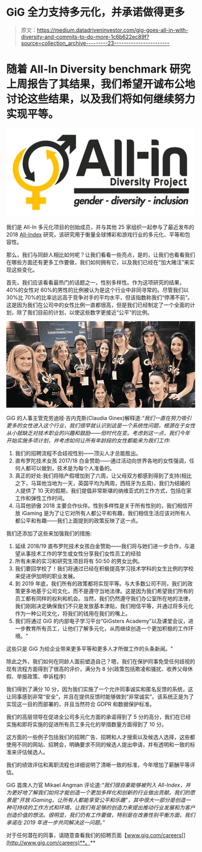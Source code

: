 # GiG 全力支持多元化，并承诺做得更多

> 原文：<https://medium.datadriveninvestor.com/gig-goes-all-in-with-diversity-and-commits-to-do-more-1c6b622ec89f?source=collection_archive---------23----------------------->

# 随着 All-In Diversity benchmark 研究上周报告了其结果，我们希望开诚布公地讨论这些结果，以及我们将如何继续努力实现平等。

![](img/6ea47232144b0ba4393fc649407fc5b7.png)

我们是 All-In 多元化项目的创始成员，并与其他 25 家组织一起参与了最近发布的 2018 [All-Index](https://allindiversityproject.com/the-all-index/last-report/) 研究，该研究用于衡量全球博彩和游戏行业的多元化、平等和包容性。

那么，我们与同龄人相比如何呢？让我们看看一些亮点，是的，让我们也看看我们在哪些方面还有更多工作要做，我们如何拥有它，以及我们已经在“加大赌注”来实现这些变化。

首先，我们应该看看最热门的话题之一，性别多样性。作为这项研究的结果，40%的女性对 60%的男性的比例被认为是这个行业中非同寻常的。尽管我们以 30%比 70%的比率远远高于竞争对手的平均水平，但该指数称我们“停滞不前”。这是因为我们在公司中的女性比例一直都很高，但是我们已经制定了一个全面的计划，除了我们目前的计划，以使这些数字更接近“公平”的比例。

![](img/eaed06105ab96a6666cc75a2b28100c1.png)

GiG 的人事主管克劳迪娅·吉内克斯(Claudia Ginex)解释道:*“我们一直在努力吸引更多的女性进入这个行业，我们很早就认识到这是一个系统性问题，根源在于女性从小就缺乏对技术职业的兴趣和鼓励——但时代在变。考虑到这一点，我们今年开始实施多项计划，并考虑如何让所有年龄段的女性都能来为我们工作:*

1.  我们的招聘流程不会歧视性别——顶尖人才总能胜出。
2.  直布罗陀技术女孩 2017/18 白金赞助——通过活动向世界各地的女性强调，任何人都可以做到，技术是为每个人准备的。
3.  真正的好处:我们将陪产假增加到了六周，让父母双方都感到得到了支持(相比之下，马耳他当地为一天，英国平均为两周，西班牙为五周)，我们为结婚的人提供了 10 天的假期，我们提倡非常斯堪的纳维亚式的工作方式，包括在家工作和弹性工作时间。
4.  马耳他骄傲 2018 主要合作伙伴。性别多样性是关于所有性别的，我们相信开放 iGaming 是为了让它对所有人都公平和有趣，我们相信生活应该对所有人都公平和有趣——我们上面提到的政策反映了这一点。

我们还添加了这些来加强我们的措施:

1.  延续 2018/19 直布罗陀技术女孩白金赞助——我们将与她们进一步合作，与渴望从事技术工作的学生或女性分享我们女性员工的经验
2.  所有未来的实习和研究生项目将有 50:50 的男女比例。
3.  我们要回学校了！我们将通过已经在积极提高学习技术学科的女生比例的学校来促进伊加明的职业发展。
4.  到 2019 年底，我们所有的政策都将实现平等。与大多数公司不同，我们的政策更多地基于公司文化，而不是遵守当地法律。这是因为我们希望我们所有的员工都有同样的权利和机会。当然，我们仍然遵守我们办公室所在地的法律，我们刚刚决定确保我们不只是发放基本津贴，我们相信平等，并通过将多元化作为一种公司文化，将我们的钱用在我们的嘴上。
5.  我们将通过 GiG 的内部电子学习平台“GiGsters Academy”以及课堂会议，进一步教育所有员工，让他们了解多元化，从而继续创造一个更加积极的工作环境。"

这些只是 GiG 为给企业带来更多平等和更多人才所做工作的头条新闻。"

除此之外，我们如何在同龄人面前塑造自己？嗯，我们在保护同事免受任何歧视的现有流程方面得到了很高的评价，满分为 8 分(政策包括欺凌和骚扰、收养父母休假、举报政策、申诉程序)

我们得到了满分 10 分，因为我们实施了一个允许同事诚实和匿名反馈的系统，这让同事感到非常“安全”，并且在提供反馈时能够做到“非常诚实”。该系统正是为了实现这一目的而部署的，并且当然符合 GDPR 和数据保护标准。

我们的高层领导在促进全公司多元化方面的承诺得到了 5 分的高分，我们在已经实施和即将实施的促进所有员工多元化的举措数量方面得到了 10 分。

这方面的一些例子包括我们的招聘广告、招聘和人才搜索以及候选人选择，这些都使用不同的网站、招聘会，明确要求不同的候选人提出申请，并有透明和一致的标准来评估候选人。

我们的绩效评估和离职流程也详细说明了清晰一致的标准，今年增加了薪酬平等评估。

GiG 首席人力官 Mikael Angman 评论道:*“我们很自豪能够被列入 All-Index，并为更好地了解我们如何才能创造一个更加多样化和创新的行业做出贡献。我们的愿景是“开放 iGaming，让所有人都能享受公平和乐趣”，其中很大一部分是创造一种可持续的工作方式和环境，让我们有足够的创造力来提出推动行业发展和为客户创造价值的想法。很明显，我们仍有工作要做，特别是在改善性别平衡方面，我们承诺在 2019 年进一步共同解决这一问题。”*

对于任何潜在的同事，请随意查看我们的招聘页面【www.gig.com/careers[](http://www.gig.com/careers)**。**